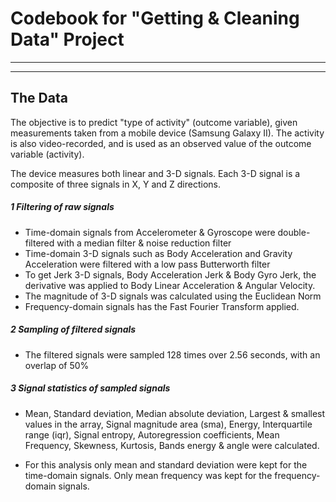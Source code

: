 # Codebook for "Getting & Cleaning Data" Project
-----
---
## The Data
The objective is to predict "type of activity" (outcome variable), given measurements taken from a mobile device (Samsung Galaxy II). The activity is also video-recorded, and is used as an observed value of the outcome variable (activity).

The device measures both linear and 3-D signals. Each 3-D signal is a composite of three signals in X, Y and Z directions. 

##### 1 Filtering of raw signals
  * Time-domain signals from Accelerometer & Gyroscope were double-filtered with a median filter & noise reduction filter
  * Time-domain 3-D signals such as Body Acceleration and Gravity Acceleration were filtered with a low pass Butterworth filter
  * To get Jerk 3-D signals, Body Acceleration Jerk & Body Gyro Jerk, the derivative was applied to Body Linear Acceleration & Angular Velocity.
  * The magnitude of 3-D signals was calculated using the Euclidean Norm
  * Frequency-domain signals has the Fast Fourier Transform applied.

##### 2 Sampling of filtered signals
  * The filtered signals were sampled 128 times over 2.56 seconds, with an overlap of 50%

##### 3 Signal statistics of sampled signals
  * Mean, Standard deviation, Median absolute deviation, Largest & smallest values in the array, Signal magnitude area (sma), Energy, Interquartile range (iqr), Signal entropy, Autoregression coefficients, Mean Frequency, Skewness, Kurtosis, Bands energy & angle were calculated.

  * For this analysis only mean and standard deviation were kept for the time-domain signals. Only mean frequency was kept for the frequency-domain signals.




